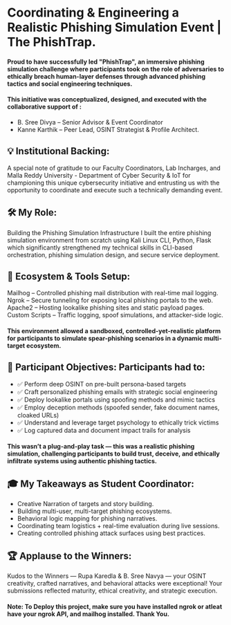 # Coordinating & Engineering a Realistic Phishing Simulation Event | The PhishTrap.
#### Proud to have successfully led "PhishTrap", an immersive phishing simulation challenge where participants took on the role of adversaries to ethically breach human-layer defenses through advanced phishing tactics and social engineering techniques.

#### This initiative was conceptualized, designed, and executed with the collaborative support of : 
- B. Sree Divya – Senior Advisor & Event Coordinator 
- Kanne Karthik – Peer Lead, OSINT Strategist & Profile Architect. 

## 💡 Institutional Backing:
 A special note of gratitude to our Faculty Coordinators, Lab Incharges, and Malla Reddy University - Department of Cyber Security & IoT for championing this unique cybersecurity initiative and entrusting us with the opportunity to coordinate and execute such a technically demanding event.

## 🛠️ My Role: 
Building the Phishing Simulation Infrastructure
I built the entire phishing simulation environment from scratch using Kali Linux CLI, Python, Flask which significantly strengthened my technical skills in CLI-based orchestration, phishing simulation design, and secure service deployment.

## 🔧 Ecosystem & Tools Setup:
Mailhog – Controlled phishing mail distribution with real-time mail logging.
Ngrok – Secure tunneling for exposing local phishing portals to the web.
Apache2 – Hosting lookalike phishing sites and static payload pages.
Custom Scripts – Traffic logging, spoof simulations, and attacker-side logic.
#### This environment allowed a sandboxed, controlled-yet-realistic platform for participants to simulate spear-phishing scenarios in a dynamic multi-target ecosystem.

## 🎯 Participant Objectives: Participants had to:
 - ✅ Perform deep OSINT on pre-built persona-based targets
 - ✅ Craft personalized phishing emails with strategic social engineering
 - ✅ Deploy lookalike portals using spoofing methods and mimic tactics
 - ✅ Employ deception methods (spoofed sender, fake document names, cloaked URLs)
 - ✅ Understand and leverage target psychology to ethically trick victims
 - ✅ Log captured data and document impact trails for analysis
#### This wasn’t a plug-and-play task — this was a realistic phishing simulation, challenging participants to build trust, deceive, and ethically infiltrate systems using authentic phishing tactics.

## 🎓 My Takeaways as Student Coordinator:
- Creative Narration of targets and story building.
- Building multi-user, multi-target phishing ecosystems.
- Behavioral logic mapping for phishing narratives.
- Coordinating team logistics + real-time evaluation during live sessions.
- Creating controlled phishing attack surfaces using best practices.

## 🏆 Applause to the Winners:
Kudos to the Winners — Rupa Karedla & B. Sree Navya — your OSINT creativity, crafted narratives, and behavioral attacks were exceptional! Your submissions reflected maturity, ethical creativity, and strategic execution.

#### Note: To Deploy this project, make sure you have installed ngrok or atleat have your ngrok API, and mailhog installed. Thank You. 
